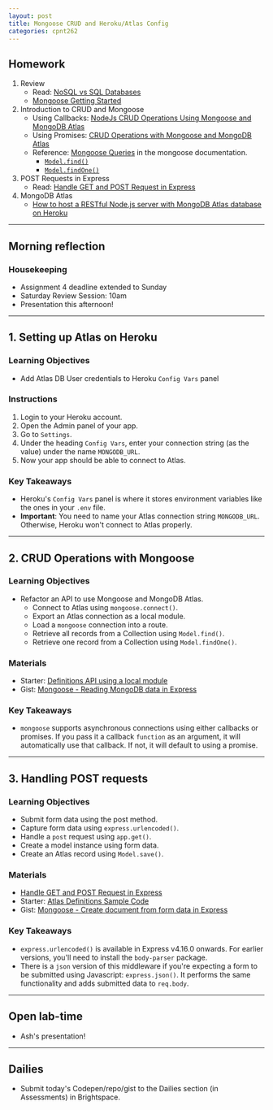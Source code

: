 ```yaml
---
layout: post
title: Mongoose CRUD and Heroku/Atlas Config
categories: cpnt262
---
```


## Homework
1. Review
    - Read: [NoSQL vs SQL Databases](https://www.mongodb.com/nosql-explained/nosql-vs-sql)
    - [Mongoose Getting Started](https://mongoosejs.com/docs/)
2. Introduction to CRUD and Mongoose
    - Using Callbacks: [NodeJs CRUD Operations Using Mongoose and MongoDB Atlas](https://www.geeksforgeeks.org/nodejs-crud-operations-using-mongoose-and-mongodb-atlas/)
    - Using Promises: [CRUD Operations with Mongoose and MongoDB Atlas](https://www.digitalocean.com/community/tutorials/nodejs-crud-operations-mongoose-mongodb-atlas)
    - Reference: [Mongoose Queries](https://mongoosejs.com/docs/queries.html) in the mongoose documentation.
        - [`Model.find()`](https://mongoosejs.com/docs/api.html#model_Model.find)
        - [`Model.findOne()`](https://mongoosejs.com/docs/api.html#model_Model.findOne)
3. POST Requests in Express
    - Read: [Handle GET and POST Request in Express](https://codeforgeek.com/handle-get-post-request-express-4/)
3. MongoDB Atlas
    - [How to host a RESTful Node.js server with MongoDB Atlas database on Heroku](https://dev.to/cpclark360/how-to-host-a-restful-node-js-server-with-mongodb-atlas-database-on-heroku-1opl)

---

## Morning reflection
### Housekeeping
- Assignment 4 deadline extended to Sunday
- Saturday Review Session: 10am
- Presentation this afternoon!

---

## 1. Setting up Atlas on Heroku
### Learning Objectives
- Add Atlas DB User credentials to Heroku `Config Vars` panel

### Instructions
1. Login to your Heroku account.
2. Open the Admin panel of your app.
3. Go to `Settings`.
4. Under the heading `Config Vars`, enter your connection string (as the value) under the name `MONGODB_URL`.
5. Now your app should be able to connect to Atlas. 

### Key Takeaways
- Heroku's `Config Vars` panel is where it stores environment variables like the ones in your `.env` file.
- **Important**: You need to name your Atlas connection string `MONGODB_URL`. Otherwise, Heroku won't connect to Atlas properly.

---

## 2. CRUD Operations with Mongoose
### Learning Objectives
- Refactor an API to use Mongoose and MongoDB Atlas.
  - Connect to Atlas using `mongoose.connect()`.
  - Export an Atlas connection as a local module.
  - Load a `mongoose` connection into a route.
  - Retrieve all records from a Collection using `Model.find()`.
  - Retrieve one record from a Collection using `Model.findOne()`.

### Materials
- Starter: [Definitions API using a local module](https://github.com/sait-wbdv/in-class/tree/main/w10r/1-definitions-starter)
- Gist: [Mongoose - Reading MongoDB data in Express](https://gist.github.com/acidtone/de24abff567b3b2bf90b1af35bc3a23a)

### Key Takeaways
- `mongoose` supports asynchronous connections using either callbacks or promises. If you pass it a callback `function` as an argument, it will automatically use that callback. If not, it will default to using a promise.

---

## 3. Handling POST requests
### Learning Objectives
- Submit form data using the post method.
- Capture form data using `express.urlencoded()`.
- Handle a `post` request using `app.get()`.
- Create a model instance using form data.
- Create an Atlas record using `Model.save()`.

### Materials
- [Handle GET and POST Request in Express](https://codeforgeek.com/handle-get-post-request-express-4/)
- Starter: [Atlas Definitions Sample Code](https://github.com/sait-wbdv/sample-code/tree/master/backend/mongoose/3-definitions-atlas)
- Gist: [Mongoose - Create document from form data in Express](https://gist.github.com/acidtone/c69a20727a1e11c58fcc9ff0503b1471)

### Key Takeaways
- `express.urlencoded()` is available in Express v4.16.0 onwards. For earlier versions, you'll need to install the `body-parser` package.
- There is a `json` version of this middleware if you're expecting a form to be submitted using Javascript: `express.json()`. It performs the same functionality and adds submitted data to `req.body`.

---

## Open lab-time
- Ash's presentation!

---

## Dailies
- Submit today's Codepen/repo/gist to the Dailies section (in Assessments) in Brightspace.